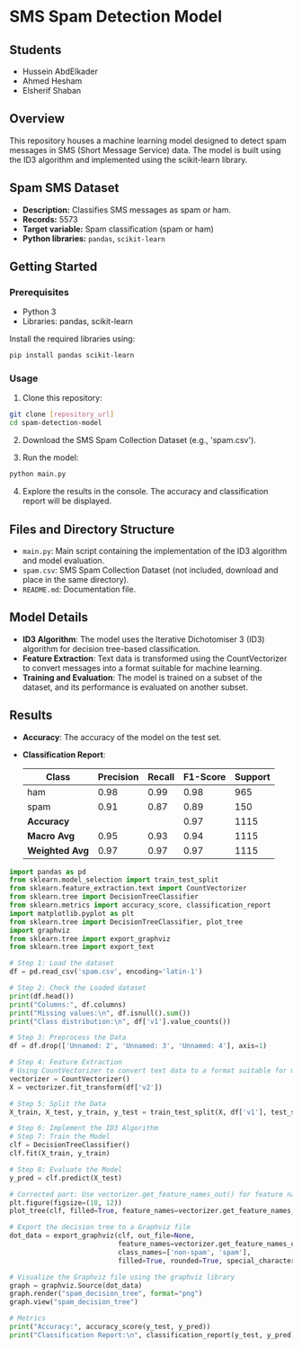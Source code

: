# SMS Spam Detection Model

## Students

- Hussein AbdElkader
- Ahmed Hesham
- Elsherif Shaban

## Overview

This repository houses a machine learning model designed to detect spam messages in SMS (Short Message Service) data. The model is built using the ID3 algorithm and implemented using the scikit-learn library.

## Spam SMS Dataset

- **Description:** Classifies SMS messages as spam or ham.
- **Records:** 5573
- **Target variable:** Spam classification (spam or ham)
- **Python libraries:** `pandas`, `scikit-learn`

## Getting Started

### Prerequisites

- Python 3
- Libraries: pandas, scikit-learn

Install the required libraries using:

```bash
pip install pandas scikit-learn
```

### Usage

1. Clone this repository:

```bash
git clone [repository_url]
cd spam-detection-model
```

2. Download the SMS Spam Collection Dataset (e.g., 'spam.csv').

3. Run the model:

```bash
python main.py
```

4. Explore the results in the console. The accuracy and classification report will be displayed.

## Files and Directory Structure

- `main.py`: Main script containing the implementation of the ID3 algorithm and model evaluation.
- `spam.csv`: SMS Spam Collection Dataset (not included, download and place in the same directory).
- `README.md`: Documentation file.

## Model Details

- **ID3 Algorithm**: The model uses the Iterative Dichotomiser 3 (ID3) algorithm for decision tree-based classification.
- **Feature Extraction**: Text data is transformed using the CountVectorizer to convert messages into a format suitable for machine learning.
- **Training and Evaluation**: The model is trained on a subset of the dataset, and its performance is evaluated on another subset.

## Results

- **Accuracy**: The accuracy of the model on the test set.
- **Classification Report**:

  | Class            | Precision | Recall | F1-Score | Support |
  | ---------------- | --------- | ------ | -------- | ------- |
  | ham              | 0.98      | 0.99   | 0.98     | 965     |
  | spam             | 0.91      | 0.87   | 0.89     | 150     |
  | **Accuracy**     |           |        | 0.97     | 1115    |
  | **Macro Avg**    | 0.95      | 0.93   | 0.94     | 1115    |
  | **Weighted Avg** | 0.97      | 0.97   | 0.97     | 1115    |

```python
import pandas as pd
from sklearn.model_selection import train_test_split
from sklearn.feature_extraction.text import CountVectorizer
from sklearn.tree import DecisionTreeClassifier
from sklearn.metrics import accuracy_score, classification_report
import matplotlib.pyplot as plt
from sklearn.tree import DecisionTreeClassifier, plot_tree
import graphviz
from sklearn.tree import export_graphviz
from sklearn.tree import export_text

# Step 1: Load the dataset
df = pd.read_csv('spam.csv', encoding='latin-1')

# Step 2: Check the Loaded dataset
print(df.head())
print("Columns:", df.columns)
print("Missing values:\n", df.isnull().sum())
print("Class distribution:\n", df['v1'].value_counts())

# Step 3: Preprocess the Data
df = df.drop(['Unnamed: 2', 'Unnamed: 3', 'Unnamed: 4'], axis=1)

# Step 4: Feature Extraction
# Using CountVectorizer to convert text data to a format suitable for machine learning
vectorizer = CountVectorizer()
X = vectorizer.fit_transform(df['v2'])

# Step 5: Split the Data
X_train, X_test, y_train, y_test = train_test_split(X, df['v1'], test_size=0.2, random_state=42)

# Step 6: Implement the ID3 Algorithm
# Step 7: Train the Model
clf = DecisionTreeClassifier()
clf.fit(X_train, y_train)

# Step 8: Evaluate the Model
y_pred = clf.predict(X_test)

# Corrected part: Use vectorizer.get_feature_names_out() for feature names
plt.figure(figsize=(18, 12))
plot_tree(clf, filled=True, feature_names=vectorizer.get_feature_names_out(), class_names=['non-spam', 'spam'], rounded=True)

# Export the decision tree to a Graphviz file
dot_data = export_graphviz(clf, out_file=None,
                           feature_names=vectorizer.get_feature_names_out(),
                           class_names=['non-spam', 'spam'],
                           filled=True, rounded=True, special_characters=True)

# Visualize the Graphviz file using the graphviz library
graph = graphviz.Source(dot_data)
graph.render("spam_decision_tree", format="png")
graph.view("spam_decision_tree")

# Metrics
print("Accuracy:", accuracy_score(y_test, y_pred))
print("Classification Report:\n", classification_report(y_test, y_pred))
```
